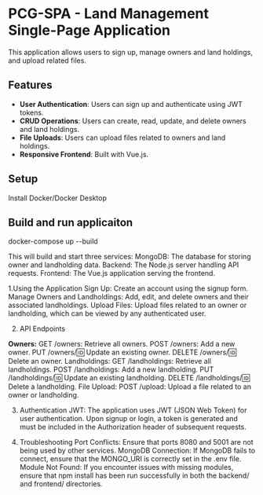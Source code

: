 # PCG-SPA - Land Management Single-Page Application

This application allows users to sign up, manage owners and land holdings, and upload related files.

## Features
- **User Authentication**: Users can sign up and authenticate using JWT tokens.
- **CRUD Operations**: Users can create, read, update, and delete owners and land holdings.
- **File Uploads**: Users can upload files related to owners and land holdings.
- **Responsive Frontend**: Built with Vue.js.

## Setup
Install Docker/Docker Desktop 

## Build and run applicaiton 

  docker-compose up --build

This will build and start three services:
  MongoDB: The database for storing owner and landholding data.
  Backend: The Node.js server handling API requests.
  Frontend: The Vue.js application serving the frontend.

1.Using the Application
  Sign Up: Create an account using the signup form.
  Manage Owners and Landholdings: Add, edit, and delete owners and their associated landholdings.
  Upload Files: Upload files related to an owner or landholding, which can be viewed by any authenticated user.

2. API Endpoints
  
  **Owners:**
    GET /owners: Retrieve all owners.
    POST /owners: Add a new owner.
    PUT /owners/:id: Update an existing owner.
    DELETE /owners/:id: Delete an owner.
  Landholdings:
    GET /landholdings: Retrieve all landholdings.
    POST /landholdings: Add a new landholding.
    PUT /landholdings/:id: Update an existing landholding.
    DELETE /landholdings/:id: Delete a landholding.
  File Upload:
    POST /upload: Upload a file related to an owner or landholding.


3. Authentication
  JWT: The application uses JWT (JSON Web Token) for user authentication. Upon signup or login, a token is generated and must be included in the Authorization header of subsequent requests.


4. Troubleshooting
  Port Conflicts: Ensure that ports 8080 and 5001 are not being used by other services.
  MongoDB Connection: If MongoDB fails to connect, ensure that the MONGO_URI is correctly set in the .env file.
  Module Not Found: If you encounter issues with missing modules, ensure that npm install has been run successfully in both the backend/ and frontend/ directories.
